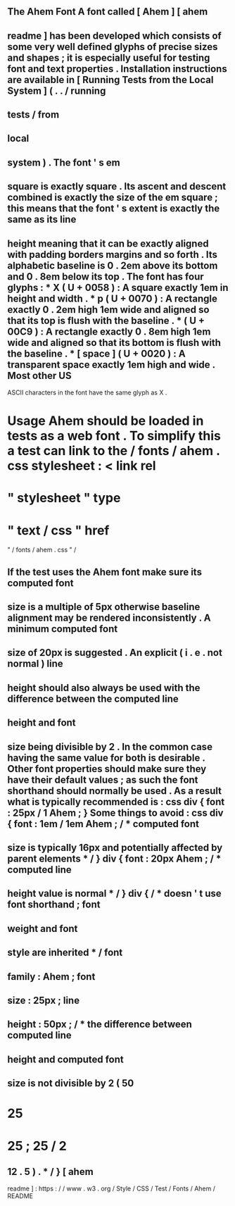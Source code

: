 #
The
Ahem
Font
A
font
called
[
Ahem
]
[
ahem
-
readme
]
has
been
developed
which
consists
of
some
very
well
defined
glyphs
of
precise
sizes
and
shapes
;
it
is
especially
useful
for
testing
font
and
text
properties
.
Installation
instructions
are
available
in
[
Running
Tests
from
the
Local
System
]
(
.
.
/
running
-
tests
/
from
-
local
-
system
)
.
The
font
'
s
em
-
square
is
exactly
square
.
Its
ascent
and
descent
combined
is
exactly
the
size
of
the
em
square
;
this
means
that
the
font
'
s
extent
is
exactly
the
same
as
its
line
-
height
meaning
that
it
can
be
exactly
aligned
with
padding
borders
margins
and
so
forth
.
Its
alphabetic
baseline
is
0
.
2em
above
its
bottom
and
0
.
8em
below
its
top
.
The
font
has
four
glyphs
:
*
X
(
U
+
0058
)
:
A
square
exactly
1em
in
height
and
width
.
*
p
(
U
+
0070
)
:
A
rectangle
exactly
0
.
2em
high
1em
wide
and
aligned
so
that
its
top
is
flush
with
the
baseline
.
*
(
U
+
00C9
)
:
A
rectangle
exactly
0
.
8em
high
1em
wide
and
aligned
so
that
its
bottom
is
flush
with
the
baseline
.
*
[
space
]
(
U
+
0020
)
:
A
transparent
space
exactly
1em
high
and
wide
.
Most
other
US
-
ASCII
characters
in
the
font
have
the
same
glyph
as
X
.
#
#
Usage
Ahem
should
be
loaded
in
tests
as
a
web
font
.
To
simplify
this
a
test
can
link
to
the
/
fonts
/
ahem
.
css
stylesheet
:
<
link
rel
=
"
stylesheet
"
type
=
"
text
/
css
"
href
=
"
/
fonts
/
ahem
.
css
"
/
>
If
the
test
uses
the
Ahem
font
make
sure
its
computed
font
-
size
is
a
multiple
of
5px
otherwise
baseline
alignment
may
be
rendered
inconsistently
.
A
minimum
computed
font
-
size
of
20px
is
suggested
.
An
explicit
(
i
.
e
.
not
normal
)
line
-
height
should
also
always
be
used
with
the
difference
between
the
computed
line
-
height
and
font
-
size
being
divisible
by
2
.
In
the
common
case
having
the
same
value
for
both
is
desirable
.
Other
font
properties
should
make
sure
they
have
their
default
values
;
as
such
the
font
shorthand
should
normally
be
used
.
As
a
result
what
is
typically
recommended
is
:
css
div
{
font
:
25px
/
1
Ahem
;
}
Some
things
to
avoid
:
css
div
{
font
:
1em
/
1em
Ahem
;
/
*
computed
font
-
size
is
typically
16px
and
potentially
affected
by
parent
elements
*
/
}
div
{
font
:
20px
Ahem
;
/
*
computed
line
-
height
value
is
normal
*
/
}
div
{
/
*
doesn
'
t
use
font
shorthand
;
font
-
weight
and
font
-
style
are
inherited
*
/
font
-
family
:
Ahem
;
font
-
size
:
25px
;
line
-
height
:
50px
;
/
*
the
difference
between
computed
line
-
height
and
computed
font
-
size
is
not
divisible
by
2
(
50
-
25
=
25
;
25
/
2
=
12
.
5
)
.
*
/
}
[
ahem
-
readme
]
:
https
:
/
/
www
.
w3
.
org
/
Style
/
CSS
/
Test
/
Fonts
/
Ahem
/
README
